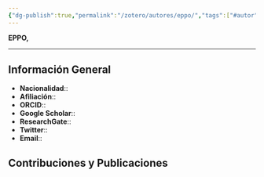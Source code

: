 ```yaml
---
{"dg-publish":true,"permalink":"/zotero/autores/eppo/","tags":["#autor","#researcher"]}
---
```



<span style="font-variant:small-caps; font-weight: bold;"> EPPO,  </span>

---


## Información General

- **Nacionalidad**:: 
- **Afiliación**:: 
- **ORCID**:: 
- **Google Scholar**:: 
- **ResearchGate**:: 
- **Twitter**:: 
- **Email**::
  
## Contribuciones y Publicaciones






